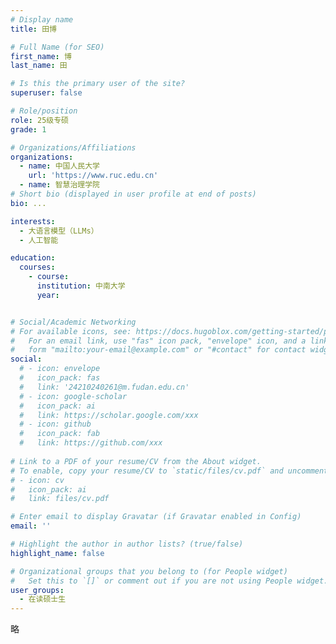 ```yaml
---
# Display name
title: 田博

# Full Name (for SEO)
first_name: 博
last_name: 田

# Is this the primary user of the site?
superuser: false

# Role/position
role: 25级专硕
grade: 1

# Organizations/Affiliations
organizations:
  - name: 中国人民大学
    url: 'https://www.ruc.edu.cn'
  - name: 智慧治理学院
# Short bio (displayed in user profile at end of posts)
bio: ...

interests:
  - 大语言模型（LLMs）
  - 人工智能

education:
  courses:
    - course: 
      institution: 中南大学
      year: 


# Social/Academic Networking
# For available icons, see: https://docs.hugoblox.com/getting-started/page-builder/#icons
#   For an email link, use "fas" icon pack, "envelope" icon, and a link in the
#   form "mailto:your-email@example.com" or "#contact" for contact widget.
social:
  # - icon: envelope
  #   icon_pack: fas
  #   link: '24210240261@m.fudan.edu.cn'
  # - icon: google-scholar
  #   icon_pack: ai
  #   link: https://scholar.google.com/xxx
  # - icon: github
  #   icon_pack: fab
  #   link: https://github.com/xxx
  
# Link to a PDF of your resume/CV from the About widget.
# To enable, copy your resume/CV to `static/files/cv.pdf` and uncomment the lines below.
# - icon: cv
#   icon_pack: ai
#   link: files/cv.pdf

# Enter email to display Gravatar (if Gravatar enabled in Config)
email: ''

# Highlight the author in author lists? (true/false)
highlight_name: false

# Organizational groups that you belong to (for People widget)
#   Set this to `[]` or comment out if you are not using People widget.
user_groups:
  - 在读硕士生
---
```


略
